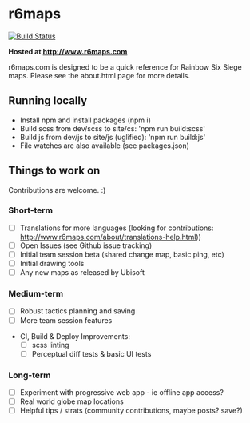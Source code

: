 # r6maps
[![Build Status](https://travis-ci.org/capajon/r6maps.svg?branch=master)](https://travis-ci.org/capajon/r6maps)

**Hosted at http://www.r6maps.com**

r6maps.com is designed to be a quick reference for Rainbow Six Siege maps.  Please see the about.html page for more details.

## Running locally
- Install npm and install packages (npm i)
- Build scss from dev/scss to site/cs: 'npm run build:scss'
- Build js from dev/js to site/js (uglified): 'npm run build:js'
- File watches are also available (see packages.json)

## Things to work on
Contributions are welcome. :)

### Short-term
- [ ] Translations for more languages (looking for contributions: http://www.r6maps.com/about/translations-help.html))
- [ ] Open Issues (see Github issue tracking)
- [ ] Initial team session beta (shared change map, basic ping, etc)
- [ ] Initial drawing tools
- [ ] Any new maps as released by Ubisoft

### Medium-term
- [ ] Robust tactics planning and saving
- [ ] More team session features
- CI, Build & Deploy Improvements:
   - [ ] scss linting
   - [ ] Perceptual diff tests & basic UI tests

### Long-term
- [ ] Experiment with progressive web app - ie offline app access?
- [ ] Real world globe map locations
- [ ] Helpful tips / strats (community contributions, maybe posts? save?)
